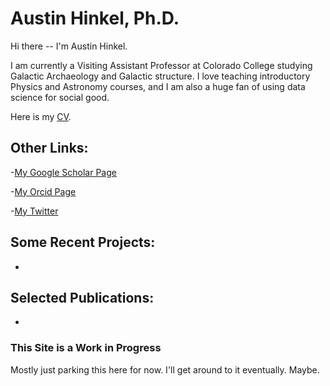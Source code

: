 # Austin Hinkel, Ph.D.

Hi there -- I'm Austin Hinkel.  

I am currently a Visiting Assistant Professor at Colorado College studying Galactic Archaeology and Galactic structure.  I love teaching introductory Physics and Astronomy courses, and I am also a huge fan of using data science for social good.  


Here is my [CV](https://ahinkel.github.io/assets/pdfs/AustinHinkel_CV_20220929redact.pdf).


## Other Links:

-[My Google Scholar Page](https://scholar.google.com/citations?user=Act8eHcAAAAJ&hl=en&oi=ao)

-[My Orcid Page](https://orcid.org/0000-0002-9785-914X)

-[My Twitter](https://twitter.com/iHinkthere4iam)


## Some Recent Projects:

-

## Selected Publications:

-

### This Site is a Work in Progress
Mostly just parking this here for now.  I'll get around to it eventually.  Maybe.  
